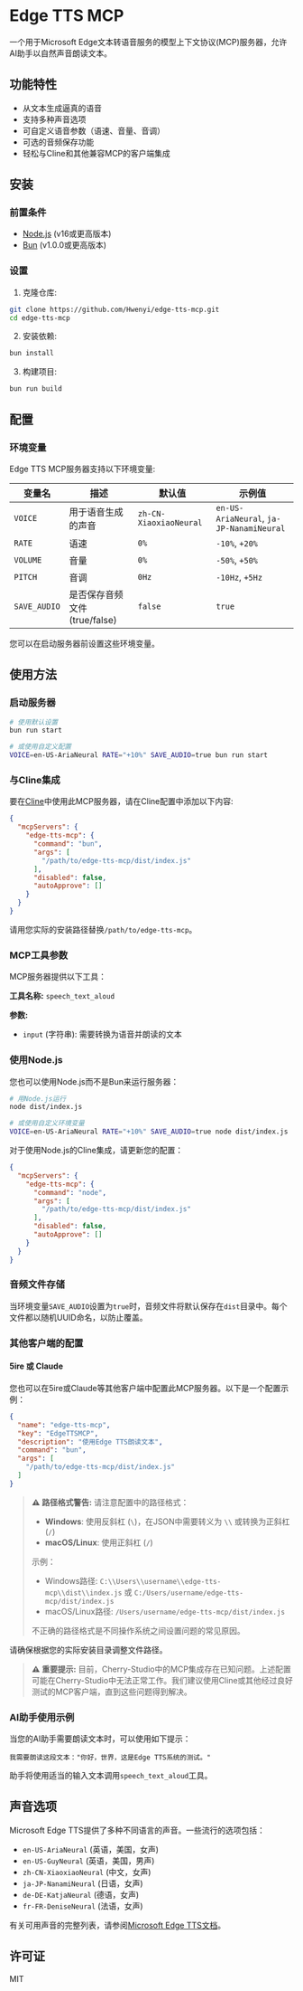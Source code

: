 # Edge TTS MCP

一个用于Microsoft Edge文本转语音服务的模型上下文协议(MCP)服务器，允许AI助手以自然声音朗读文本。

## 功能特性

- 从文本生成逼真的语音
- 支持多种声音选项
- 可自定义语音参数（语速、音量、音调）
- 可选的音频保存功能
- 轻松与Cline和其他兼容MCP的客户端集成

## 安装

### 前置条件

- [Node.js](https://nodejs.org/) (v16或更高版本)
- [Bun](https://bun.sh/) (v1.0.0或更高版本)

### 设置

1. 克隆仓库:

```bash
git clone https://github.com/Hwenyi/edge-tts-mcp.git
cd edge-tts-mcp
```

2. 安装依赖:

```bash
bun install
```

3. 构建项目:

```bash
bun run build
```

## 配置

### 环境变量

Edge TTS MCP服务器支持以下环境变量:

| 变量名      | 描述                        | 默认值               | 示例值                                     |
|-------------|----------------------------|----------------------|-------------------------------------------|
| `VOICE`     | 用于语音生成的声音           | `zh-CN-XiaoxiaoNeural`| `en-US-AriaNeural`, `ja-JP-NanamiNeural` |
| `RATE`      | 语速                        | `0%`                 | `-10%`, `+20%`                            |
| `VOLUME`    | 音量                        | `0%`                 | `-50%`, `+50%`                            |
| `PITCH`     | 音调                        | `0Hz`                | `-10Hz`, `+5Hz`                           |
| `SAVE_AUDIO`| 是否保存音频文件(true/false) | `false`              | `true`                                    |

您可以在启动服务器前设置这些环境变量。

## 使用方法

### 启动服务器

```bash
# 使用默认设置
bun run start

# 或使用自定义配置
VOICE=en-US-AriaNeural RATE="+10%" SAVE_AUDIO=true bun run start
```

### 与Cline集成

要在[Cline](https://github.com/cfortuner/cline)中使用此MCP服务器，请在Cline配置中添加以下内容:

```json
{
  "mcpServers": {
    "edge-tts-mcp": {
      "command": "bun",
      "args": [
        "/path/to/edge-tts-mcp/dist/index.js"
      ],
      "disabled": false,
      "autoApprove": []
    }
  }
}
```

请用您实际的安装路径替换`/path/to/edge-tts-mcp`。

### MCP工具参数

MCP服务器提供以下工具：

**工具名称:** `speech_text_aloud`

**参数:**
- `input` (字符串): 需要转换为语音并朗读的文本

### 使用Node.js

您也可以使用Node.js而不是Bun来运行服务器：

```bash
# 用Node.js运行
node dist/index.js

# 或使用自定义环境变量
VOICE=en-US-AriaNeural RATE="+10%" SAVE_AUDIO=true node dist/index.js
```

对于使用Node.js的Cline集成，请更新您的配置：

```json
{
  "mcpServers": {
    "edge-tts-mcp": {
      "command": "node",
      "args": [
        "/path/to/edge-tts-mcp/dist/index.js"
      ],
      "disabled": false,
      "autoApprove": []
    }
  }
}
```

### 音频文件存储

当环境变量`SAVE_AUDIO`设置为`true`时，音频文件将默认保存在`dist`目录中。每个文件都以随机UUID命名，以防止覆盖。

### 其他客户端的配置

#### 5ire 或 Claude

您也可以在5ire或Claude等其他客户端中配置此MCP服务器。以下是一个配置示例：

```json
{
  "name": "edge-tts-mcp",
  "key": "EdgeTTSMCP",
  "description": "使用Edge TTS朗读文本",
  "command": "bun",
  "args": [
    "/path/to/edge-tts-mcp/dist/index.js"
  ]
}
```

> **⚠️ 路径格式警告:** 请注意配置中的路径格式：
> - **Windows**: 使用反斜杠 (`\`)，在JSON中需要转义为 `\\` 或转换为正斜杠 (`/`)
> - **macOS/Linux**: 使用正斜杠 (`/`)
> 
> 示例：
> - Windows路径: `C:\\Users\\username\\edge-tts-mcp\\dist\\index.js` 或 `C:/Users/username/edge-tts-mcp/dist/index.js`
> - macOS/Linux路径: `/Users/username/edge-tts-mcp/dist/index.js`
>
> 不正确的路径格式是不同操作系统之间设置问题的常见原因。

请确保根据您的实际安装目录调整文件路径。

> **⚠️ 重要提示:** 目前，Cherry-Studio中的MCP集成存在已知问题。上述配置可能在Cherry-Studio中无法正常工作。我们建议使用Cline或其他经过良好测试的MCP客户端，直到这些问题得到解决。

### AI助手使用示例

当您的AI助手需要朗读文本时，可以使用如下提示：

```
我需要朗读这段文本："你好，世界，这是Edge TTS系统的测试。"
```

助手将使用适当的输入文本调用`speech_text_aloud`工具。

## 声音选项

Microsoft Edge TTS提供了多种不同语言的声音。一些流行的选项包括：

- `en-US-AriaNeural` (英语，美国，女声)
- `en-US-GuyNeural` (英语，美国，男声)
- `zh-CN-XiaoxiaoNeural` (中文，女声)
- `ja-JP-NanamiNeural` (日语，女声)
- `de-DE-KatjaNeural` (德语，女声)
- `fr-FR-DeniseNeural` (法语，女声)

有关可用声音的完整列表，请参阅[Microsoft Edge TTS文档](https://learn.microsoft.com/zh-cn/azure/cognitive-services/speech-service/language-support?tabs=tts)。

## 许可证

MIT
